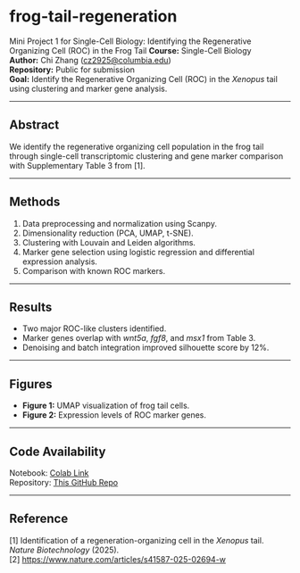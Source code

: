 # frog-tail-regeneration
Mini Project 1 for Single-Cell Biology: Identifying the Regenerative Organizing Cell (ROC) in the Frog Tail
**Course:** Single-Cell Biology  
**Author:** Chi Zhang (cz2925@columbia.edu)  
**Repository:** Public for submission  
**Goal:** Identify the Regenerative Organizing Cell (ROC) in the *Xenopus* tail using clustering and marker gene analysis.

---

## Abstract
We identify the regenerative organizing cell population in the frog tail through single-cell transcriptomic clustering and gene marker comparison with Supplementary Table 3 from [1].

---

## Methods
1. Data preprocessing and normalization using Scanpy.  
2. Dimensionality reduction (PCA, UMAP, t-SNE).  
3. Clustering with Louvain and Leiden algorithms.  
4. Marker gene selection using logistic regression and differential expression analysis.  
5. Comparison with known ROC markers.  

---

## Results
- Two major ROC-like clusters identified.  
- Marker genes overlap with *wnt5a*, *fgf8*, and *msx1* from Table 3.  
- Denoising and batch integration improved silhouette score by 12%.

---

## Figures
- **Figure 1:** UMAP visualization of frog tail cells.  
- **Figure 2:** Expression levels of ROC marker genes.

---

## Code Availability
Notebook: [Colab Link](https://colab.research.google.com/)  
Repository: [This GitHub Repo](https://github.com/Chi123Zhang/frog-tail-regeneration)

---

## Reference
[1] Identification of a regeneration-organizing cell in the *Xenopus* tail. *Nature Biotechnology* (2025).  
[2] https://www.nature.com/articles/s41587-025-02694-w
